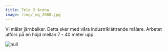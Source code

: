 ```yaml
---
title: Tele 2 Arena
image: /img/_mg_2680.jpg
---
```

Vi målar järnbalkar. Detta sker med våra industriklättrande målare. Arbetet utförs på en höjd mellan 7 - 40 meter upp.

![null](/img/342342.jpg)
